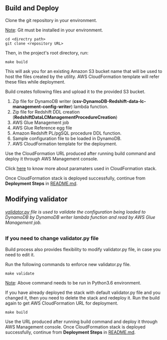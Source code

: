 Build and Deploy
----------------

Clone the git repository in your environment.

<u>Note</u>: Git must be installed in your environment.

```shell
cd <directry path>
git clone <repository URL>
```

Then, in the project's root directory, run:

```shell
make build
```

This will ask you for an existing Amazon S3 bucket name that will be used to host the files created by the utility. AWS CloudFormation template will refer these files while deployment. 

Build creates following files and upload it to the provided S3 bucket.

1. Zip file for DynamoDB writer (**csv-DynamoDB-Redshift-data-lc-management-config-writer**) lambda function.
2. Zip file for Redshift DDL creation (**RedshiftDataLCManagementProcedureCreation**) 
3. AWS Glue Management job
4. AWS Glue Reference egg file
5. Amazon Redshift PL/pgSQL procedure DDL function.
6. Sample configuration file to be loaded in DynamoDB.
7. AWS CloudFormation template for the deployment.

Use the CloudFormation URL produced after running build command and deploy it through AWS Management console. 

Click [here](./CF_INPUT_PARAMETER_HELPER.md) to know more about paramaters used in CloudFormation stack.

Once CloudFormation stack is deployed successfully, continue from **Deployment Steps** in [README.md](./README.md).



## Modifying validator

###### [validator.py](config/validator.py) file is used to validate the configuration being loaded to DynamoDB by DynamoDB writer lambda function and read by AWS Glue Management job.



### If you need to change validator.py file

Build process also provides flexibility to modify validator.py file, in case you need to edit it.

Run the following commands to enforce new validator.py file.

```shell
make validate
```



<u>Note</u>: Above command needs to be run in Python3.6 environment. 

If you have already deployed the stack with default validator.py file and you changed it, then you need to delete the stack and redeploy it. Run the build again to get AWS CloudFormation URL for deployment.

```shell
make build
```



Use the URL produced after running build command and deploy it through AWS Management console. Once CloudFormation stack is deployed successfully, continue from **Deployment Steps** in [README.md](./README.md).



